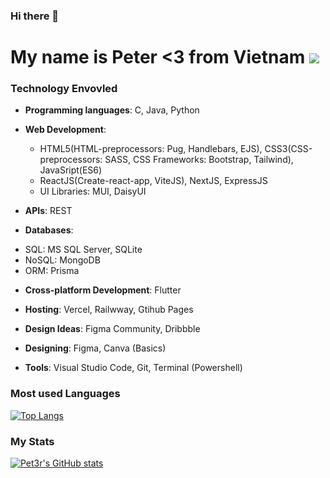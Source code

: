 ### Hi there 👋 

# My name is Peter <3 from Vietnam ![](https://raw.githubusercontent.com/stevenrskelton/flag-icon/master/png/36/country-4x3/vn.png)
### Technology Envovled
   - <strong>Programming languages</strong>: C, Java, Python
 
   - <strong>Web Development</strong>: 
      - HTML5(HTML-preprocessors: Pug, Handlebars, EJS), CSS3(CSS-preprocessors: SASS, CSS Frameworks: Bootstrap, Tailwind), JavaSript(ES6)
      - ReactJS(Create-react-app, ViteJS), NextJS, ExpressJS
      - UI Libraries: MUI, DaisyUI

   * <strong>APIs</strong>: REST
   
   * <strong>Databases</strong>: 
   - SQL: MS SQL Server, SQLite
   - NoSQL: MongoDB
   - ORM: Prisma

   * <strong>Cross-platform Development</strong>: Flutter

   * <strong>Hosting</strong>: Vercel, Railwway, Gtihub Pages

   * <strong>Design Ideas</strong>: Figma Community, Dribbble

   * <strong>Designing</strong>: Figma, Canva (Basics)

   * <strong>Tools</strong>: Visual Studio Code, Git, Terminal (Powershell)

### Most used Languages
[![Top Langs](https://github-readme-stats.vercel.app/api/top-langs/?username=Pet3r1512&layout=compact)](https://github.com/anuraghazra/github-readme-stats)

### My Stats
[![Pet3r's GitHub stats](https://github-readme-stats.vercel.app/api?username=Pet3r1512)](https://github.com/anuraghazra/github-readme-stats)
